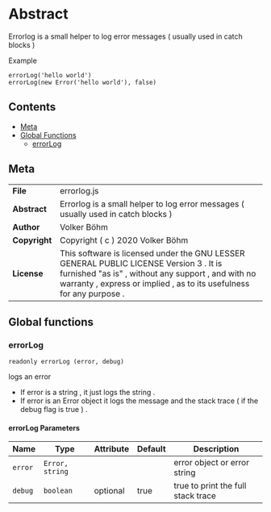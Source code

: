 <!-- This file is generated by jsmddoc version 0.1 -->

# Abstract

Errorlog is a small helper to log error messages ( usually used in catch blocks )

Example

```shell
errorLog('hello world')
errorLog(new Error('hello world'), false)
```

## Contents

- [Meta](#Meta)
- [Global Functions](#Global-functions)
  - [errorLog](#errorLog)

## Meta

| | |
| --- | --- |
| **File** | errorlog.js |
| **Abstract** | Errorlog is a small helper to log error messages ( usually used in catch blocks ) |
| **Author** | Volker Böhm |
| **Copyright** | Copyright ( c ) 2020 Volker Böhm |
| **License** | This software is licensed under the GNU LESSER GENERAL PUBLIC LICENSE Version 3 . It is furnished "as is" , without any support , and with no warranty , express or implied , as to its usefulness for any purpose . |

## Global functions

### errorLog

`readonly errorLog (error, debug)`

logs an error

- If error is a string , it just logs the string .
- If error is an Error object it logs the message and the stack trace ( if the debug flag is true ) .

#### errorLog Parameters

| Name | Type | Attribute | Default | Description |
| ---------- | ------------ | ------------ | ------------ | ----------------- |
| `error` | `Error, string` |  |  | error object or error string | |
| `debug` | `boolean` | optional | true | true to print the full stack trace | |
